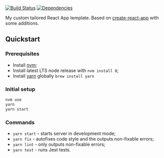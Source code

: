 [![Build Status](https://travis-ci.org/morewings/route-planner.svg?branch=master)](https://travis-ci.org/morewings/route-planner)
[![Dependencies](https://david-dm.org/morewings/route-planner.svg)](https://david-dm.org/morewings/route-planner)

My custom tailored React App template. Based on [create-react-app](https://github.com/facebookincubator/create-react-app) with some additions.

## Quickstart

### Prerequisites
- Install [nvm](https://github.com/creationix/nvm);
- Install latest LTS node release with `nvm install 8`;
- Install [yarn](https://yarnpkg.com/en/) globally `brew install yarn`

### Initial setup

```bash
nvm use
yarn
yarn start
```
### Commands

- `yarn start` - starts server in development mode;
- `yarn fix` - autofixes code style and the outputs non-fixable errors;
- `yarn lint` - only outputs non-fixable errors;
- `yarn test` - runs Jest tests. 


